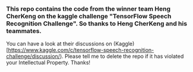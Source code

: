 ### This repo contains the code from the winner team Heng CherKeng on the kaggle challenge "TensorFlow Speech Recognition Challenge". So thanks to Heng CherKeng and his teammates.
You can have a look at their discussions on (Kaggle)[https://www.kaggle.com/c/tensorflow-speech-recognition-challenge/discussion/). Please tell me to delete the repo if it has violated your Intellectual Property. Thanks!
